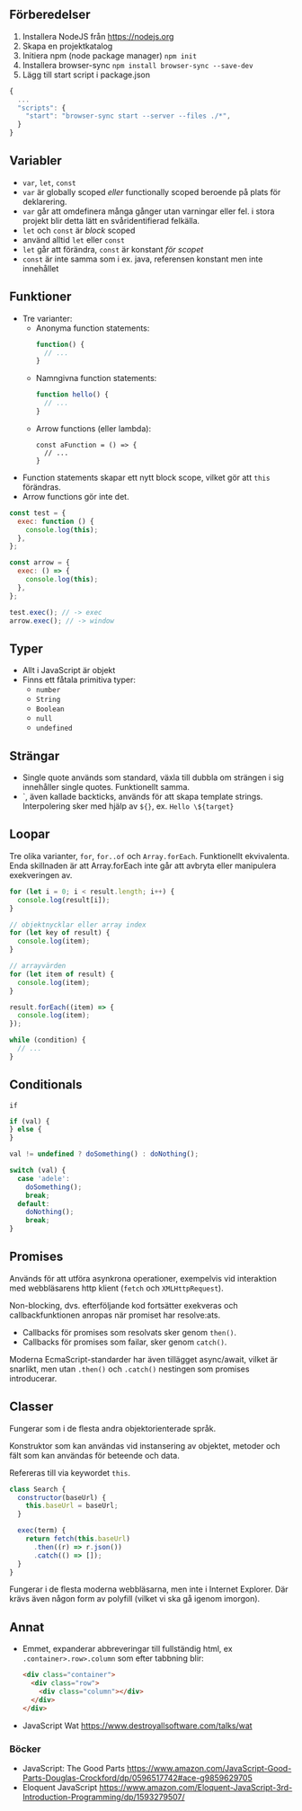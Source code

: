 ## Förberedelser

1. Installera NodeJS från https://nodejs.org
2. Skapa en projektkatalog
3. Initiera npm (node package manager)
   `npm init`
4. Installera browser-sync
   `npm install browser-sync --save-dev`
5. Lägg till start script i package.json

```js
{
  ...
  "scripts": {
    "start": "browser-sync start --server --files ./*",
  }
}
```

## Variabler

- `var`, `let`, `const`
- `var` är globally scoped _eller_ functionally scoped
  beroende på plats för deklarering.
- `var` går att omdefinera många gånger utan
  varningar eller fel. i stora projekt blir detta
  lätt en svåridentifierad felkälla.
- `let` och `const` är _block_ scoped
- använd alltid `let` eller `const`
- `let` går att förändra,
  `const` är konstant _för scopet_
- `const` är inte samma som i ex. java,
  referensen konstant men inte innehållet

## Funktioner

- Tre varianter:
  - Anonyma function statements:
    ```js
    function() {
      // ...
    }
    ```
  - Namngivna function statements:
    ```js
    function hello() {
      // ...
    }
    ```
  - Arrow functions (eller lambda):
    ```
    const aFunction = () => {
      // ...
    }
    ```
- Function statements skapar ett nytt block scope,
  vilket gör att `this` förändras.
- Arrow functions gör inte det.

```js
const test = {
  exec: function () {
    console.log(this);
  },
};

const arrow = {
  exec: () => {
    console.log(this);
  },
};

test.exec(); // -> exec
arrow.exec(); // -> window
```

## Typer

- Allt i JavaScript är objekt
- Finns ett fåtala primitiva typer:
  - `number`
  - `String`
  - `Boolean`
  - `null`
  - `undefined`

## Strängar

- Single quote används som standard, växla till dubbla om strängen i sig  
  innehåller single quotes. Funktionellt samma.
- \`, även kallade backticks, används för att skapa template strings.
  Interpolering sker med hjälp av `${}`, ex. `Hello \${target}`

## Loopar

Tre olika varianter, `for`, `for..of` och `Array.forEach`. Funktionellt ekvivalenta. Enda skillnaden är att Array.forEach inte går att avbryta eller manipulera exekveringen av.

```js
for (let i = 0; i < result.length; i++) {
  console.log(result[i]);
}

// objektnycklar eller array index
for (let key of result) {
  console.log(item);
}

// arrayvärden
for (let item of result) {
  console.log(item);
}

result.forEach((item) => {
  console.log(item);
});

while (condition) {
  // ...
}
```

## Conditionals

`if`

```js
if (val) {
} else {
}
```

```js
val != undefined ? doSomething() : doNothing();
```

```js
switch (val) {
  case 'adele':
    doSomething();
    break;
  default:
    doNothing();
    break;
}
```

## Promises

Används för att utföra asynkrona operationer, exempelvis
vid interaktion med webbläsarens http klient (`fetch` och
`XMLHttpRequest`).

Non-blocking, dvs. efterföljande kod
fortsätter exekveras och callbackfunktionen anropas när
promiset har resolve:ats.

- Callbacks för promises som resolvats sker genom `then()`.
- Callbacks för promises som failar, sker genom `catch()`.

Moderna EcmaScript-standarder har även tillägget async/await,
vilket är snarlikt, men utan `.then()` och `.catch()` nestingen som promises introducerar.

## Classer

Fungerar som i de flesta andra objektorienterade språk.

Konstruktor som kan användas vid instansering av objektet,
metoder och fält som kan användas för beteende och data.

Refereras till via keywordet `this`.

```js
class Search {
  constructor(baseUrl) {
    this.baseUrl = baseUrl;
  }

  exec(term) {
    return fetch(this.baseUrl)
      .then((r) => r.json())
      .catch(() => []);
  }
}
```

Fungerar i de flesta moderna webbläsarna, men inte i
Internet Explorer. Där krävs även någon form av polyfill (vilket vi ska gå igenom imorgon).

## Annat

- Emmet, expanderar abbreveringar till fullständig html, ex
  `.container>.row>.column` som efter tabbning blir:
  ```html
  <div class="container">
    <div class="row">
      <div class="column"></div>
    </div>
  </div>
  ```
- JavaScript Wat
  https://www.destroyallsoftware.com/talks/wat

### Böcker

- JavaScript: The Good Parts
  https://www.amazon.com/JavaScript-Good-Parts-Douglas-Crockford/dp/0596517742#ace-g9859629705
- Eloquent JavaScript
  https://www.amazon.com/Eloquent-JavaScript-3rd-Introduction-Programming/dp/1593279507/

